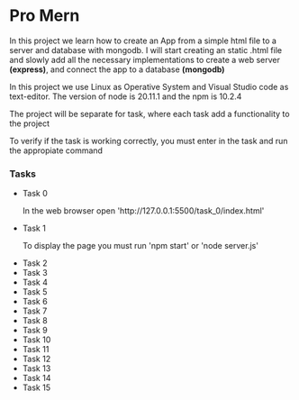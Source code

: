 <h1>Pro Mern</h1>
<p>In this project we learn how to create an App from a simple html file to a server and database with mongodb. I will start creating an static .html file and slowly add all the necessary implementations to create a web server <strong>(express)</strong>, and connect the app to a database <strong>(mongodb)</strong></p>

<p>In this project we use Linux as Operative System and Visual Studio code as text-editor. The version of node is 20.11.1 and the npm is 10.2.4</p>

<p>The project will be separate for task, where each task add a functionality to the project</p>

<p>To verify if the task is working correctly, you must enter in the task and run the appropiate command</p>


<h3>Tasks</h3>
<ul>
    <li>Task 0</li>
        <p>In the web browser open 'http://127.0.0.1:5500/task_0/index.html'</p>
    <li>Task 1</li>
        <p>To display the page you must run 'npm start' or 'node server.js'</p>
    <li>Task 2</li>
    <li>Task 3</li>
    <li>Task 4</li>
    <li>Task 5</li>
    <li>Task 6</li>
    <li>Task 7</li>
    <li>Task 8</li>
    <li>Task 9</li>
    <li>Task 10</li>
    <li>Task 11</li>
    <li>Task 12</li>
    <li>Task 13</li>
    <li>Task 14</li>
    <li>Task 15</li>
</ul>